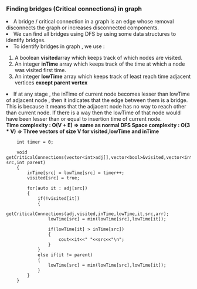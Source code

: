 ### Finding bridges (Critical connections) in graph
<li>A bridge / critical connection in a graph is an edge whose removal disconnects the graph or increases disconnected components.</li>
<li>We can find all bridges using DFS by using some data structures to identify bridges.</li>
<li>To identify bridges in graph , we use  : </li>
<ol>
    <li>A boolean <strong>visited</strong>array which keeps track of which nodes are visited.</li>
    <li>An integer <strong>inTime</strong> array which keeps track of the time at which a node was visited first time.</li>
    <li>An integer <strong>lowTime</strong> array which keeps track of least reach time adjacent vertices <strong> except parent vertex </strong></li>
</ol>
<li>If at any stage , the inTime of current node becomes lesser than lowTime of adjacent node , then it indicates that the edge between them is a bridge. This is because it means that the adjacent node has no way to reach other than current node. If there is a way then the lowTime of that node would have been lesser than or equal to insertion time of current node.</li>
<strong> Time complexity : O(V + E) => same as normal DFS </strong>
<strong> Space complexity : O(3 * V) => Three vectors of size V for visited,lowTime and inTime </strong>

```
    int timer = 0;
    
    void getCriticalConnections(vector<int>adj[],vector<bool>&visited,vector<int>&inTime,vector<int>&lowTime,int src,int parent)
    {
        inTime[src] = lowTime[src] = timer++;
        visited[src] = true;
        
        for(auto it : adj[src])
        {
            if(!visited[it])
            {
                getCriticalConnections(adj,visited,inTime,lowTime,it,src,arr);
                lowTime[src] = min(lowTime[src],lowTime[it]);
                
                if(lowTime[it] > inTime[src])
                {
                    cout<<it<<" "<<src<<"\n";
                }
            }
            else if(it != parent)
            {
                lowTime[src] = min(lowTime[src],lowTime[it]);
            }
        }
    }
```